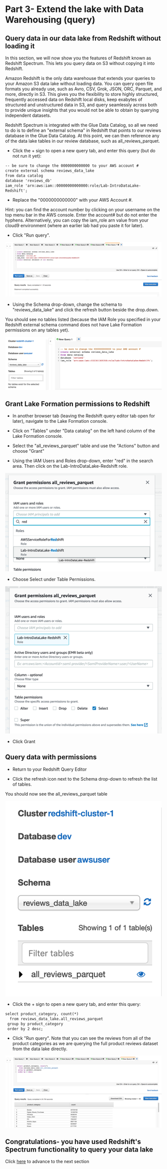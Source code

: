 # Part 3- Extend the lake with Data Warehousing (query)

## Query data in our data lake from Redshift without loading it
In this section, we will now show you the features of Redshift known as Redshift Spectrum.  This lets you query data on S3 without copying it into Redshift.

Amazon Redshift is the only data warehouse that extends your queries to your Amazon S3 data lake without loading data. You can query open file formats you already use, such as Avro, CSV, Grok, JSON, ORC, Parquet, and more, directly in S3. This gives you the flexibility to store highly structured, frequently accessed data on Redshift local disks, keep exabytes of structured and unstructured data in S3, and query seamlessly across both to provide unique insights that you would not be able to obtain by querying independent datasets.

Redshift Spectrum is integrated with the Glue Data Catalog, so all we need to do is to define an "external schema" in Redshift that points to our reviews database in the Glue Data Catalog.  At this point, we can then reference any of the data lake tables in our review database, such as all_reviews_parquet.

* Click the + sign to open a new query tab, and enter this query (but do not run it yet):
```
-- be sure to change the 0000000000000 to your AWS account #
create external schema reviews_data_lake 
from data catalog 
database 'reviews_db' 
iam_role 'arn:aws:iam::00000000000000:role/Lab-IntroDataLake-Redshift';
```

* Replace the "0000000000000" with your AWS Account #.  

Hint: you can find the account number by clicking on your username on the top menu bar in the AWS console.  Enter the account# but do not enter the hyphens.  Alternatively, you can copy the iam_role arn value from your cloud9 environment (where an earlier lab had you paste it for later).

* Click "Run query". 

![screenshot](images/RS11.png)

* Using the Schema drop-down, change the schema to "reviews_data_lake" and click the refresh button beside the drop.down.

You should see no tables listed (because the IAM Role you specified in your Redshift external schema command does not have Lake Formation permissions on any tables yet).

![screenshot](images/NewRS1.png)

## Grant Lake Formation permissions to Redshift

* In another browser tab (leaving the Redshift query editor tab open for later), navigate to the Lake Formation console.

* Click on "Tables" under "Data catalog" on the left hand column of the Lake Formation console.

* Select the "all_reviews_parquet" table and use the "Actions" button and choose "Grant"

* Using the IAM Users and Roles drop-down, enter "red" in the search area.  Then click on the Lab-IntroDataLake-Redshift role.

![screenshot](images/NewRS2.png)

* Choose Select under Table Permissions.

![screenshot](images/NewRS3.png)

* Click Grant

## Query data with permissions

* Return to your Redshift Query Editor

* Click the refresh icon next to the Schema drop-down to refresh the list of tables.

You should now see the all_reviews_parquet table

![screenshot](images/NewRS4.png)

* Click the + sign to open a new query tab, and enter this query:
```
select product_category, count(*)
  from reviews_data_lake.all_reviews_parquet
 group by product_category
 order by 2 desc;
```

* Click "Run query".  Note that you can see the reviews from all of the product categories as we are querying the full product reviews dataset from the data lake directly.

![screenshot](images/RS12.png)

## Congratulations- you have used Redshift's Spectrum functionality to query your data lake

Click [here](NewLab2c.md) to advance to the next section


